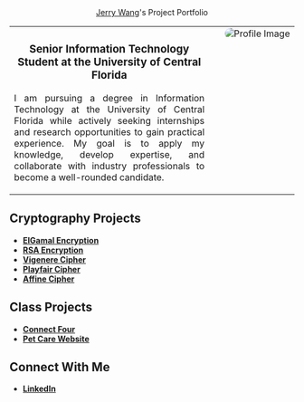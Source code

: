 <div align="center">
    <a href="https://www.linkedin.com/in/jerryw4ng/">Jerry Wang</a>'s Project Portfolio
</div>

<table width="100%">
    <tr>
        <td align="left" valign="top" width="70%">
            <h3 align="center">Senior Information Technology Student at the University of Central Florida</h3>
            <p align="justify">
                I am pursuing a degree in Information Technology at the University of Central Florida while actively seeking internships and research opportunities to gain practical experience. My goal is to apply my knowledge, develop expertise, and collaborate with industry professionals to become a well-rounded candidate.
            </p>
        </td>
        <td align="right" valign="top" width="30%">
            <img src="your-image-url.jpg" alt="Profile Image" style="max-width: 150px; border-radius: 10px;">
        </td>
    </tr>
</table>

## Cryptography Projects
- **[ElGamal Encryption](https://github.com/jerryw4n/ElGamalDecoder)**
- **[RSA Encryption](https://github.com/jerryw4n/RSAEncryptionDecoder)**
- **[Vigenere Cipher](https://github.com/jerryw4n/vigenereDecoder)**
- **[Playfair Cipher](https://github.com/jerryw4n/playfairEncoder)**
- **[Affine Cipher](https://github.com/jerryw4n/affineEncoder)**

## Class Projects
- **[Connect Four](https://github.com/jerryw4n/connectFourReactJS)**
- **[Pet Care Website](https://github.com/jerryw4n/PetCareWebsite)**

## Connect With Me
- **[LinkedIn](https://www.linkedin.com/in/jerryw4ng/)**
